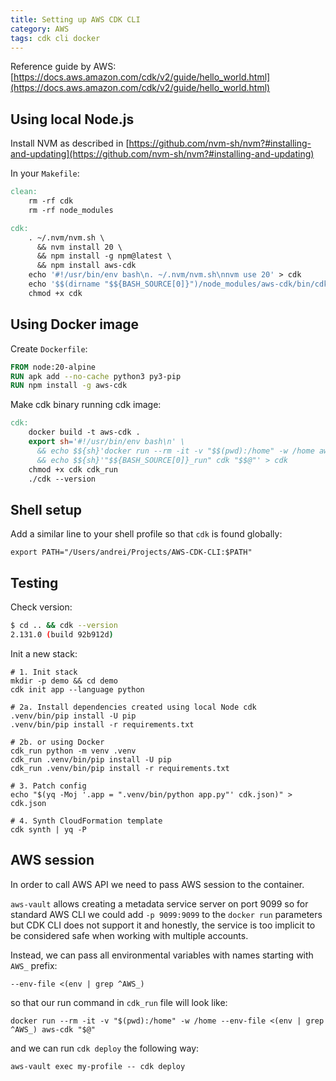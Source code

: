 ```yaml
---
title: Setting up AWS CDK CLI
category: AWS
tags: cdk cli docker
---
```


Reference guide by AWS:
[https://docs.aws.amazon.com/cdk/v2/guide/hello_world.html](https://docs.aws.amazon.com/cdk/v2/guide/hello_world.html)

## Using local Node.js

Install NVM as described in 
[https://github.com/nvm-sh/nvm?#installing-and-updating](https://github.com/nvm-sh/nvm?#installing-and-updating)

In your `Makefile`:

```makefile
clean:
	rm -rf cdk
	rm -rf node_modules

cdk:
	. ~/.nvm/nvm.sh \
	  && nvm install 20 \
	  && npm install -g npm@latest \
	  && npm install aws-cdk
	echo '#!/usr/bin/env bash\n. ~/.nvm/nvm.sh\nnvm use 20' > cdk
	echo '$$(dirname "$${BASH_SOURCE[0]}")/node_modules/aws-cdk/bin/cdk $$*' >> cdk
	chmod +x cdk
```

## Using Docker image

Create `Dockerfile`:

```dockerfile
FROM node:20-alpine
RUN apk add --no-cache python3 py3-pip
RUN npm install -g aws-cdk
```

Make cdk binary running cdk image:

```makefile
cdk:
	docker build -t aws-cdk .
	export sh='#!/usr/bin/env bash\n' \
	  && echo $${sh}'docker run --rm -it -v "$$(pwd):/home" -w /home aws-cdk "$$@"' > cdk_run \
	  && echo $${sh}'"$${BASH_SOURCE[0]}_run" cdk "$$@"' > cdk
	chmod +x cdk cdk_run
	./cdk --version
```

## Shell setup

Add a similar line to your shell profile so that `cdk` is found globally:

```shell
export PATH="/Users/andrei/Projects/AWS-CDK-CLI:$PATH"
```

## Testing

Check version:

```sh
$ cd .. && cdk --version
2.131.0 (build 92b912d)
```

Init a new stack:

```shell
# 1. Init stack
mkdir -p demo && cd demo
cdk init app --language python

# 2a. Install dependencies created using local Node cdk
.venv/bin/pip install -U pip
.venv/bin/pip install -r requirements.txt

# 2b. or using Docker
cdk_run python -m venv .venv
cdk_run .venv/bin/pip install -U pip
cdk_run .venv/bin/pip install -r requirements.txt

# 3. Patch config
echo "$(yq -Moj '.app = ".venv/bin/python app.py"' cdk.json)" > cdk.json

# 4. Synth CloudFormation template
cdk synth | yq -P
```

## AWS session

In order to call AWS API we need to pass AWS session to the container.

`aws-vault` allows creating a metadata service server on port 9099 so for standard 
AWS CLI we could add `-p 9099:9099` to the `docker run` parameters but CDK CLI does not 
support it and honestly, the service is too implicit to be considered safe when working 
with multiple accounts.

Instead, we can pass all environmental variables with names starting with `AWS_` prefix:

```shell
--env-file <(env | grep ^AWS_)
```

so that our run command in `cdk_run` file will look like:

```shell
docker run --rm -it -v "$(pwd):/home" -w /home --env-file <(env | grep ^AWS_) aws-cdk "$@"
```

and we can run `cdk deploy` the following way:

```shell
aws-vault exec my-profile -- cdk deploy
```
